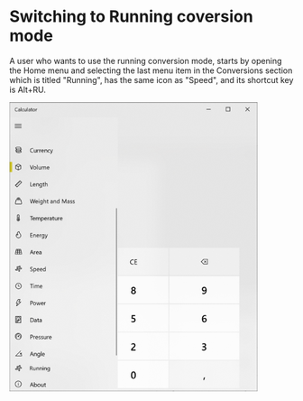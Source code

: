 # Switching to Running coversion mode

A user who wants to use the running conversion mode, starts by opening the Home menu and selecting the last
menu item in the Conversions section which is titled "Running", has the same icon as "Speed", and its
shortcut key is Alt+RU.

![Menu](./images/ModeSwitch-1-Menu.png)
